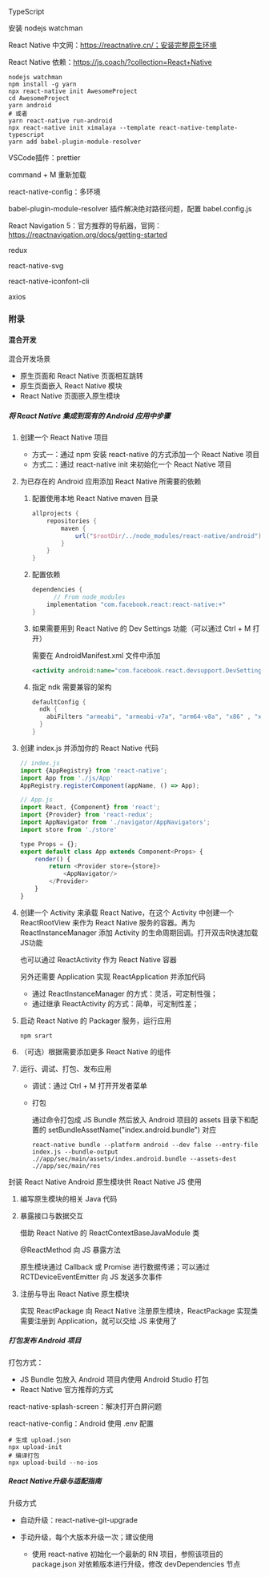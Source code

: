 

TypeScript

安装 nodejs watchman

React Native 中文网：https://reactnative.cn/；安装完整原生环境

React Native 依赖：https://js.coach/?collection=React+Native

```shell
nodejs watchman
npm install -g yarn
npx react-native init AwesomeProject
cd AwesomeProject
yarn android
# 或者
yarn react-native run-android
npx react-native init ximalaya --template react-native-template-typescript
yarn add babel-plugin-module-resolver
```

VSCode插件：prettier

command + M 重新加载

react-native-config：多环境

babel-plugin-module-resolver 插件解决绝对路径问题，配置 babel.config.js

React Navigation 5：官方推荐的导航器，官网：https://reactnavigation.org/docs/getting-started

redux

react-native-svg

react-native-iconfont-cli

axios



### 附录

#### 混合开发

混合开发场景

- 原生页面和 React Native 页面相互跳转
- 原生页面嵌入 React Native 模块
- React Native 页面嵌入原生模块

##### 将 React Native 集成到现有的 Android 应用中步骤

1. 创建一个 React Native 项目

   - 方式一：通过 npm 安装 react-native 的方式添加一个 React Native 项目
   - 方式二：通过 react-native init 来初始化一个 React Native 项目

2. 为已存在的 Android 应用添加 React Native 所需要的依赖

   1. 配置使用本地 React Native maven 目录

      ```groovy
      allprojects {
          repositories {
              maven {
                  url("$rootDir/../node_modules/react-native/android")
              }
          }
      }
      ```

   2. 配置依赖

      ```groovy
      dependencies {
        	// From node_modules
          implementation "com.facebook.react:react-native:+"
      }
      ```

   3. 如果需要用到 React Native 的 Dev Settings 功能（可以通过 Ctrl + M 打开）

      需要在 AndroidManifest.xml 文件中添加

      ```xml
      <activity android:name="com.facebook.react.devsupport.DevSettingsActivity"/>
      ```

   4. 指定 ndk 需要兼容的架构

      ```groovy
      defaultConfig {
        ndk {
          abiFilters "armeabi", "armeabi-v7a", "arm64-v8a", "x86" , "x86_64"
        }
      }
      ```

3. 创建 index.js 并添加你的 React Native 代码

   ```javascript
   // index.js
   import {AppRegistry} from 'react-native';
   import App from './js/App'
   AppRegistry.registerComponent(appName, () => App);
   
   // App.js
   import React, {Component} from 'react';
   import {Provider} from 'react-redux';
   import AppNavigator from './navigator/AppNavigators';
   import store from './store'
   
   type Props = {};
   export default class App extends Component<Props> {
       render() {
           return <Provider store={store}>
               <AppNavigator/>
           </Provider>
       }
   }
   ```

4. 创建一个 Activity 来承载 React Native，在这个 Activity 中创建一个 ReactRootView 来作为 React Native 服务的容器。再为 ReactInstanceManager 添加 Activity 的生命周期回调。打开双击R快速加载JS功能

   也可以通过 ReactActivity 作为 React Native 容器

   另外还需要 Application 实现 ReactApplication 并添加代码

   - 通过 ReactInstanceManager 的方式：灵活，可定制性强；
   - 通过继承 ReactActivity 的方式：简单，可定制性差；

5. 启动 React Native 的 Packager 服务，运行应用

   ```shell
   npm srart
   ```

6. （可选）根据需要添加更多 React Native 的组件

7. 运行、调试、打包、发布应用

   - 调试：通过 Ctrl + M 打开开发者菜单

   - 打包

     通过命令打包成 JS Bundle 然后放入 Android 项目的 assets 目录下和配置的 setBundleAssetName("index.android.bundle") 对应

     ```shell
     react-native bundle --platform android --dev false --entry-file index.js --bundle-output .//app/sec/main/assets/index.android.bundle --assets-dest .//app/sec/main/res
     ```

封装 React Native Android 原生模块供 React Native JS 使用

1. 编写原生模块的相关 Java 代码

2. 暴露接口与数据交互

   借助 React Native 的 ReactContextBaseJavaModule 类

   @ReactMethod 向 JS 暴露方法

   原生模块通过 Callback 或 Promise 进行数据传递；可以通过 RCTDeviceEventEmitter 向 JS 发送多次事件

3. 注册与导出 React Native 原生模块

   实现 ReactPackage 向 React Native 注册原生模块，ReactPackage 实现类需要注册到 Application，就可以交给 JS 来使用了

##### 打包发布 Android 项目

打包方式：

- JS Bundle 包放入 Android 项目内使用 Android Studio 打包
- React Native 官方推荐的方式

react-native-splash-screen：解决打开白屏问题

react-native-config：Android 使用 .env 配置

```shell
# 生成 upload.json
npx upload-init
# 编译打包
npx upload-build --no-ios
```

##### React Native升级与适配指南

升级方式

- 自动升级：react-native-git-upgrade

- 手动升级，每个大版本升级一次；建议使用
  - 使用 react-native 初始化一个最新的 RN 项目，参照该项目的 package.json 对依赖版本进行升级，修改 devDependencies 节点



